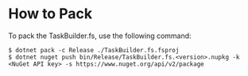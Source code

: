 How to Pack
===========

To pack the TaskBuilder.fs, use the following command:

```console
$ dotnet pack -c Release ./TaskBuilder.fs.fsproj
$ dotnet nuget push bin/Release/TaskBuilder.fs.<version>.nupkg -k <NuGet API key> -s https://www.nuget.org/api/v2/package
```
